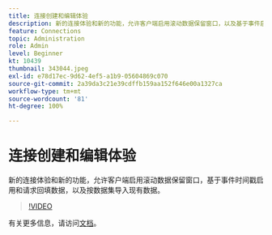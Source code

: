 ```yaml
---
title: 连接创建和编辑体验
description: 新的连接体验和新的功能，允许客户端启用滚动数据保留窗口，以及基于事件启用和请求回填数据……（请用 60 到 160 个字符描述）
feature: Connections
topic: Administration
role: Admin
level: Beginner
kt: 10439
thumbnail: 343044.jpeg
exl-id: e78d17ec-9d62-4ef5-a1b9-05604869c070
source-git-commit: 2a39da3c21e39cdffb159aa152f646e00a1327ca
workflow-type: tm+mt
source-wordcount: '81'
ht-degree: 100%

---
```


# 连接创建和编辑体验

新的连接体验和新的功能，允许客户端启用滚动数据保留窗口，基于事件时间戳启用和请求回填数据，以及按数据集导入现有数据。

>[!VIDEO](https://video.tv.adobe.com/v/343044/?quality=12&learn=on)

有关更多信息，请访问[文档](https://experienceleague.adobe.com/docs/analytics-platform/using/cja-connections/create-connection.html?lang=zh-Hans)。

